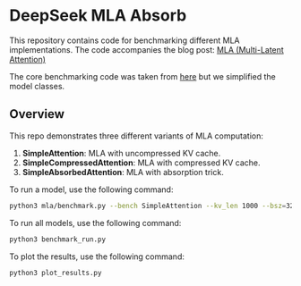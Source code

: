 # DeepSeek MLA Absorb

This repository contains code for benchmarking different MLA implementations. The code accompanies the blog post: [MLA (Multi-Latent Attention)](./deepseek-mla-absorb.md)

The core benchmarking code was taken from [here](https://github.com/madsys-dev/deepseekv2-profile/tree/924174cb5dc11fad24bdaad3fd820ebf87506368) but we simplified the model classes.

## Overview

This repo demonstrates three different variants of MLA computation:

1. **SimpleAttention**: MLA with uncompressed KV cache.
2. **SimpleCompressedAttention**: MLA with compressed KV cache.
3. **SimpleAbsorbedAttention**: MLA with absorption trick.

To run a model, use the following command:

```bash
python3 mla/benchmark.py --bench SimpleAttention --kv_len 1000 --bsz=32 --config=mla/config.json --min_run_time=2.0
```

To run all models, use the following command:

```bash
python3 benchmark_run.py
```

To plot the results, use the following command:

```bash
python3 plot_results.py
```

